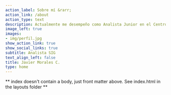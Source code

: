 ```yaml
---
action_label: Sobre mí &rarr;
action_link: /about
action_type: text
description: Actualmente me desempeño como Analista Junior en el Centro de Inteligencia Territorial de la Universidad Adolfo Ibáñez. Dentro de mis funciones se encuentra el trabajo con base de datos espaciales a través del uso de R y ArcGIS.
image_left: true
images:
- img/perfil.jpg
show_action_link: true
show_social_links: true
subtitle: Analista SIG
text_align_left: false
title: Javier Morales C.
type: home
---
```


** index doesn't contain a body, just front matter above.
See index.html in the layouts folder **
